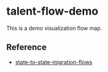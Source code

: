 # talent-flow-demo
This is a demo visualization flow map.


## Reference
* [state-to-state-migration-flows](https://github.com/Zhenmao/state-to-state-migration-flows/tree/master#references)
